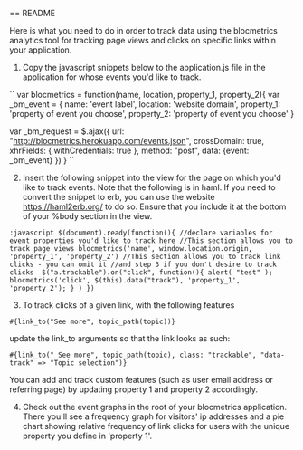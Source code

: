 == README

Here is what you need to do in order to track data using the blocmetrics analytics tool for tracking page views and clicks on specific links within your application.


1. Copy the javascript snippets below to the application.js file in the application for whose events you'd like to track. 

``
var blocmetrics = function(name, location, property_1, property_2){
  var _bm_event = {
    name: 'event label',
    location: 'website domain',
    property_1: 'property of event you choose',
    property_2: 'property of event you choose'
  }

  var _bm_request = $.ajax({
    url: "http://blocmetrics.herokuapp.com/events.json",
    crossDomain: true,
    xhrFields: {
      withCredentials: true
    },
    method: "post",
    data: {event: _bm_event}
  })
}
``

2. Insert the following snippet into the view for the page on which you'd like to track events. Note that the following is in haml. If you need to convert the snippet to erb, you can use the website https://haml2erb.org/ to do so. Ensure that you include it at the bottom of your %body section in the view.

``
:javascript
	$(document).ready(function(){
		//declare variables for event properties you'd like to track here
		//This section allows you to track page views
		blocmetrics('name', window.location.origin, 'property_1', 'property_2')
			//This section allows you to track link clicks - you can omit it //and step 3 if you don't desire to track clicks 
			$("a.trackable").on("click", function(){
				alert( "test" );
				blocmetrics('click', $(this).data("track"), 'property_1', 'property_2');
			}
		)
	})
``

3. To track clicks of a given link, with the following features

```
#{link_to("See more", topic_path(topic))}
```

update the link_to arguments so that the link looks as such: 

```
#{link_to(" See more", topic_path(topic), class: "trackable", "data-track" => "Topic selection")}
```

You can add and track custom features (such as user email address or referring page) by updating property 1 and property 2 accordingly.

4. Check out the event graphs in the root of your blocmetrics application. There you'll see a frequency graph for visitors' ip addresses and a pie chart showing relative frequency of link clicks for users with the unique property you define in 'property 1'.
